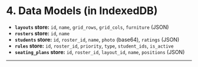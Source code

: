 # 4. Data Models (in IndexedDB)

- **`layouts` store:** `id`, `name`, `grid_rows`, `grid_cols`, `furniture` (JSON)
- **`rosters` store:** `id`, `name`
- **`students` store:** `id`, `roster_id`, `name`, `photo` (base64), `ratings` (JSON)
- **`rules` store:** `id`, `roster_id`, `priority`, `type`, `student_ids`, `is_active`
- **`seating_plans` store:** `id`, `roster_id`, `layout_id`, `name`, `positions` (JSON)

---
